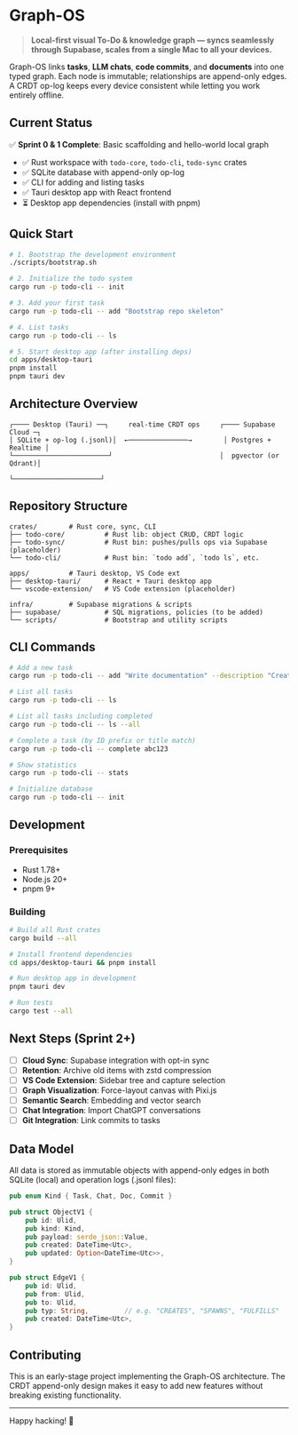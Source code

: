 # Graph-OS

> **Local-first visual To-Do & knowledge graph — syncs seamlessly through Supabase, scales from a single Mac to all your devices.**

Graph-OS links **tasks**, **LLM chats**, **code commits**, and **documents** into one typed graph. Each node is immutable; relationships are append-only edges. A CRDT op-log keeps every device consistent while letting you work entirely offline.

## Current Status

✅ **Sprint 0 & 1 Complete**: Basic scaffolding and hello-world local graph
- ✅ Rust workspace with `todo-core`, `todo-cli`, `todo-sync` crates
- ✅ SQLite database with append-only op-log 
- ✅ CLI for adding and listing tasks
- ✅ Tauri desktop app with React frontend
- ⏳ Desktop app dependencies (install with pnpm)

## Quick Start

```bash
# 1. Bootstrap the development environment
./scripts/bootstrap.sh

# 2. Initialize the todo system
cargo run -p todo-cli -- init

# 3. Add your first task
cargo run -p todo-cli -- add "Bootstrap repo skeleton"

# 4. List tasks
cargo run -p todo-cli -- ls

# 5. Start desktop app (after installing deps)
cd apps/desktop-tauri
pnpm install
pnpm tauri dev
```

## Architecture Overview

```
┌──── Desktop (Tauri) ──┐     real‑time CRDT ops     ┌──── Supabase Cloud ─┐
│ SQLite + op‑log (.jsonl)│  ←───────────────→        │ Postgres + Realtime │
└────────────────────────┘                           │  pgvector (or Qdrant)│
                                                    └──────────────────────┘
```

## Repository Structure

```
crates/        # Rust core, sync, CLI
├── todo-core/          # Rust lib: object CRUD, CRDT logic
├── todo-sync/          # Rust bin: pushes/pulls ops via Supabase (placeholder)
└── todo-cli/           # Rust bin: `todo add`, `todo ls`, etc.

apps/          # Tauri desktop, VS Code ext
├── desktop-tauri/      # React + Tauri desktop app
└── vscode-extension/   # VS Code extension (placeholder)

infra/         # Supabase migrations & scripts
├── supabase/           # SQL migrations, policies (to be added)
└── scripts/            # Bootstrap and utility scripts
```

## CLI Commands

```bash
# Add a new task
cargo run -p todo-cli -- add "Write documentation" --description "Create comprehensive README"

# List all tasks  
cargo run -p todo-cli -- ls

# List all tasks including completed
cargo run -p todo-cli -- ls --all

# Complete a task (by ID prefix or title match)
cargo run -p todo-cli -- complete abc123

# Show statistics
cargo run -p todo-cli -- stats

# Initialize database
cargo run -p todo-cli -- init
```

## Development

### Prerequisites

- Rust 1.78+
- Node.js 20+
- pnpm 9+

### Building

```bash
# Build all Rust crates
cargo build --all

# Install frontend dependencies
cd apps/desktop-tauri && pnpm install

# Run desktop app in development
pnpm tauri dev

# Run tests
cargo test --all
```

## Next Steps (Sprint 2+)

- [ ] **Cloud Sync**: Supabase integration with opt-in sync
- [ ] **Retention**: Archive old items with zstd compression
- [ ] **VS Code Extension**: Sidebar tree and capture selection
- [ ] **Graph Visualization**: Force-layout canvas with Pixi.js
- [ ] **Semantic Search**: Embedding and vector search
- [ ] **Chat Integration**: Import ChatGPT conversations
- [ ] **Git Integration**: Link commits to tasks

## Data Model

All data is stored as immutable objects with append-only edges in both SQLite (local) and operation logs (.jsonl files):

```rust
pub enum Kind { Task, Chat, Doc, Commit }

pub struct ObjectV1 {
    pub id: Ulid,
    pub kind: Kind,
    pub payload: serde_json::Value,
    pub created: DateTime<Utc>,
    pub updated: Option<DateTime<Utc>>,
}

pub struct EdgeV1 {
    pub id: Ulid,
    pub from: Ulid,
    pub to: Ulid,
    pub typ: String,         // e.g. "CREATES", "SPAWNS", "FULFILLS"
    pub created: DateTime<Utc>,
}
```

## Contributing

This is an early-stage project implementing the Graph-OS architecture. The CRDT append-only design makes it easy to add new features without breaking existing functionality.

---

Happy hacking! 🎉

